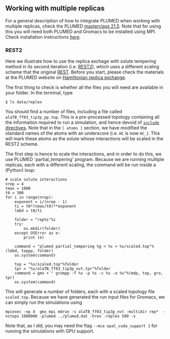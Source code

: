 
<script
  src="https://cdn.mathjax.org/mathjax/latest/MathJax.js?config=TeX-AMS-MML_HTMLorMML"
  type="text/javascript">
</script>

## Working with multiple replicas
For a general description of how to integrate PLUMED when working with multiple
replicas, check the PLUMED [masterclass 21.5](https://github.com/plumed/masterclass-21-5).
Note that for using this you will need both PLUMED and Gromacs to be installed 
using MPI. Check installation instructions 
[here](https://www.plumed.org/doc-v2.8/user-doc/html/_installation.html).

### REST2
Here we illustrate how to use the replica exchage with solute tempering method in its 
second iteration (i.e. [REST2](https://doi.org/10.1021/jp204407d)), which uses a different
 scaling scheme that the original [REST](https://doi.org/10.1073/pnas.0506346102).
Before you start, please check the materials at the PLUMED website on [Hamiltonian
replica exchange](https://www.plumed.org/doc-v2.7/user-doc/html/hrex.html).

The first thing to check is whether all the files you will need are available in your folder. 
In the terminal, type

    $ ls data/replex

You should find a number of files, including a file called `alaTB_ff03_tip3p_pp.top`. This
is a pre-processed topology containing all the information required to run a simulation, and
hence devoid of [`include` directives](https://manual.gromacs.org/current/dev-manual/includestyle.html).
Note that in the `[ atoms ]` section, we have modified the standard names of the atoms with
an underscore (i.e. `HC` is now `HC_`). This will mark these atoms as the solute whose
interactions will be scaled in the REST2 scheme.

The first step is hence to scale the interactions, and in order to do this, we
use PLUMED `partial_tempering' program. Because we are running multiple 
replicas, each with a different scaling, the command will be run inside a (Python)
 loop:

    # scale solute interactions
    nrep = 4
    tmax = 1000
    t0 = 300
    for i in range(nrep):
        exponent = i/(nrep - 1)
        ti = t0*(tmax/t0)**exponent 
        lmbd = t0/ti
    
        folder = "rep%i"%i
        try:
            os.mkdir(folder)
        except OSError as e:
            print (e)
            
        command = "plumed partial_tempering %g < %s > %s/scaled.top"%(lmbd, toppp, folder)
        os.system(command)
    
        top = "%s/scaled.top"%folder 
        tpr = "%s/alaTB_ff03_tip3p_nvt.tpr"%folder
        command = gmx + " grompp -f %s -p %s -c %s -o %s"%(mdp, top, gro, tpr)
        os.system(command)

This will generate a number of folders, each with a scaled topology file `scaled.top`. 
Because we have generated the run input files for Gromacs, we can simply run the
simulations using

    mpiexec -np 4  gmx_mpi mdrun -s alaTB_ff03_tip3p_nvt -multidir rep*  -nsteps 1000000 -plumed ../plumed.dat -hrex -replex 500 -v

Note that, as I did, you may need the flag `--mca opal_cuda_support 1` for running the simulations
with GPU support.
